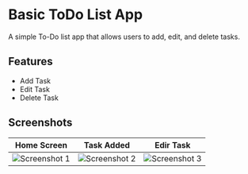 # Basic ToDo List App

A simple To-Do list app that allows users to add, edit, and delete tasks.

## Features

- Add Task
- Edit Task
- Delete Task

## Screenshots
| Home Screen |Task Added | Edir Task |
|:-----------:|:------------------:|:------------------:|
|![Screenshot 1](https://github.com/UjasBhatt10/PRODIGY_AD_02/blob/main/Screenshots/1.jpg)|![Screenshot 2](https://github.com/UjasBhatt10/PRODIGY_AD_02/blob/main/Screenshots/2.jpg)|![Screenshot 3](https://github.com/UjasBhatt10/PRODIGY_AD_02/blob/main/Screenshots/3.jpg)|


